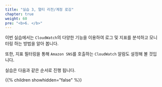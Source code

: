 ```yaml
---
title: "실습 3, 멀티 리전/계정 로깅"
chapter: true
weight: 60
pre: "<b>6. </b>"
---
```


이번 실습에서는 `CloudWatch`의 다양한 기능을 이용하여 로그 및 지표를 분석하고 모니터링 하는 방법을 알아 봅니다.

또한, 지표 필터링을 통해 `Amazon SNS`를 호출하는 `CloudWatch` 알람도 설정해 볼 것입니다.

실습은 다음과 같은 순서로 진행 됩니다.

{{% children showhidden="false" %}}

